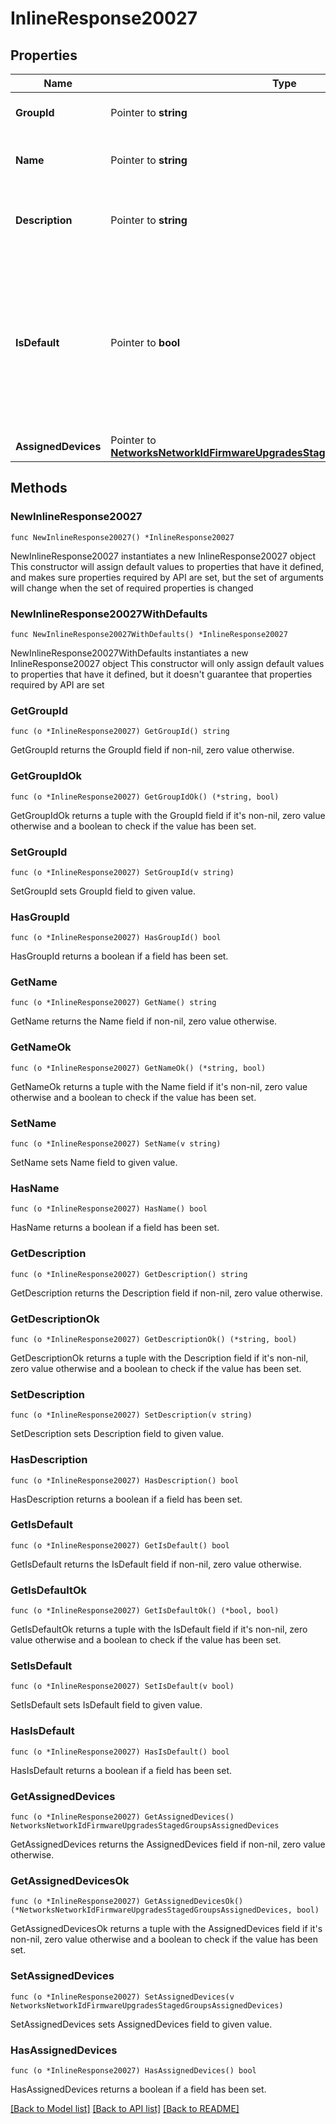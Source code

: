 # InlineResponse20027

## Properties

Name | Type | Description | Notes
------------ | ------------- | ------------- | -------------
**GroupId** | Pointer to **string** | Id of staged upgrade group | [optional] 
**Name** | Pointer to **string** | Name of the Staged Upgrade Group | [optional] 
**Description** | Pointer to **string** | Description of the Staged Upgrade Group | [optional] 
**IsDefault** | Pointer to **bool** | Boolean indicating the default Group. Any device that does not have a group explicitly assigned will upgrade with this group | [optional] 
**AssignedDevices** | Pointer to [**NetworksNetworkIdFirmwareUpgradesStagedGroupsAssignedDevices**](NetworksNetworkIdFirmwareUpgradesStagedGroupsAssignedDevices.md) |  | [optional] 

## Methods

### NewInlineResponse20027

`func NewInlineResponse20027() *InlineResponse20027`

NewInlineResponse20027 instantiates a new InlineResponse20027 object
This constructor will assign default values to properties that have it defined,
and makes sure properties required by API are set, but the set of arguments
will change when the set of required properties is changed

### NewInlineResponse20027WithDefaults

`func NewInlineResponse20027WithDefaults() *InlineResponse20027`

NewInlineResponse20027WithDefaults instantiates a new InlineResponse20027 object
This constructor will only assign default values to properties that have it defined,
but it doesn't guarantee that properties required by API are set

### GetGroupId

`func (o *InlineResponse20027) GetGroupId() string`

GetGroupId returns the GroupId field if non-nil, zero value otherwise.

### GetGroupIdOk

`func (o *InlineResponse20027) GetGroupIdOk() (*string, bool)`

GetGroupIdOk returns a tuple with the GroupId field if it's non-nil, zero value otherwise
and a boolean to check if the value has been set.

### SetGroupId

`func (o *InlineResponse20027) SetGroupId(v string)`

SetGroupId sets GroupId field to given value.

### HasGroupId

`func (o *InlineResponse20027) HasGroupId() bool`

HasGroupId returns a boolean if a field has been set.

### GetName

`func (o *InlineResponse20027) GetName() string`

GetName returns the Name field if non-nil, zero value otherwise.

### GetNameOk

`func (o *InlineResponse20027) GetNameOk() (*string, bool)`

GetNameOk returns a tuple with the Name field if it's non-nil, zero value otherwise
and a boolean to check if the value has been set.

### SetName

`func (o *InlineResponse20027) SetName(v string)`

SetName sets Name field to given value.

### HasName

`func (o *InlineResponse20027) HasName() bool`

HasName returns a boolean if a field has been set.

### GetDescription

`func (o *InlineResponse20027) GetDescription() string`

GetDescription returns the Description field if non-nil, zero value otherwise.

### GetDescriptionOk

`func (o *InlineResponse20027) GetDescriptionOk() (*string, bool)`

GetDescriptionOk returns a tuple with the Description field if it's non-nil, zero value otherwise
and a boolean to check if the value has been set.

### SetDescription

`func (o *InlineResponse20027) SetDescription(v string)`

SetDescription sets Description field to given value.

### HasDescription

`func (o *InlineResponse20027) HasDescription() bool`

HasDescription returns a boolean if a field has been set.

### GetIsDefault

`func (o *InlineResponse20027) GetIsDefault() bool`

GetIsDefault returns the IsDefault field if non-nil, zero value otherwise.

### GetIsDefaultOk

`func (o *InlineResponse20027) GetIsDefaultOk() (*bool, bool)`

GetIsDefaultOk returns a tuple with the IsDefault field if it's non-nil, zero value otherwise
and a boolean to check if the value has been set.

### SetIsDefault

`func (o *InlineResponse20027) SetIsDefault(v bool)`

SetIsDefault sets IsDefault field to given value.

### HasIsDefault

`func (o *InlineResponse20027) HasIsDefault() bool`

HasIsDefault returns a boolean if a field has been set.

### GetAssignedDevices

`func (o *InlineResponse20027) GetAssignedDevices() NetworksNetworkIdFirmwareUpgradesStagedGroupsAssignedDevices`

GetAssignedDevices returns the AssignedDevices field if non-nil, zero value otherwise.

### GetAssignedDevicesOk

`func (o *InlineResponse20027) GetAssignedDevicesOk() (*NetworksNetworkIdFirmwareUpgradesStagedGroupsAssignedDevices, bool)`

GetAssignedDevicesOk returns a tuple with the AssignedDevices field if it's non-nil, zero value otherwise
and a boolean to check if the value has been set.

### SetAssignedDevices

`func (o *InlineResponse20027) SetAssignedDevices(v NetworksNetworkIdFirmwareUpgradesStagedGroupsAssignedDevices)`

SetAssignedDevices sets AssignedDevices field to given value.

### HasAssignedDevices

`func (o *InlineResponse20027) HasAssignedDevices() bool`

HasAssignedDevices returns a boolean if a field has been set.


[[Back to Model list]](../README.md#documentation-for-models) [[Back to API list]](../README.md#documentation-for-api-endpoints) [[Back to README]](../README.md)


